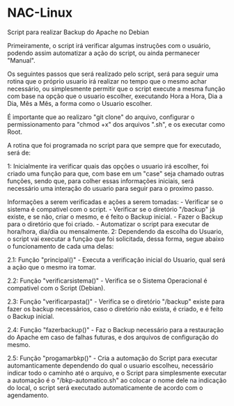 # NAC-Linux
Script para realizar Backup do Apache no Debian

Primeiramente, o script irá verificar algumas instruções com o usuário, podendo assim automatizar a ação do script, ou ainda permanecer "Manual".

Os seguintes passos que será realizado pelo script, será para seguir uma rotina que o próprio usuario irá realizar no tempo que o mesmo achar necessário, ou simplesmente permitir que o script execute a mesma função com base na opção que o usuario escolher, executando Hora a Hora, Dia a Dia, Mês a Mês, a forma como o Usuario escolher.

É importante que ao realizaro "git clone" do arquivo, configurar o permissionamento para "chmod +x" dos arquivos ".sh", e os executar como Root.

A rotina que foi programada no script para que sempre que for executado, será de:

1: Inicialmente ira verificar quais das opções o usuario irá escolher, foi criado uma função para que, com base em um "case" seja chamado outras funções, sendo que, para colher essas informações iniciais, será necessário uma interação do usuario para seguir para o proximo passo.

Informações a serem verificadas e ações a serem tomadas:
    - Verificar se o sistema é compativel com o script.
    - Verificar se o diretório "/backup" já existe, e se não, criar o mesmo, e é feito o Backup inicial.
    - Fazer o Backup para o diretório que foi criado.
    - Automatizar o script para executar de hora/hora, dia/dia ou mensalmente. 
2: Dependendo da escolha do Usuario, o script vai executar a função que foi solicitada, dessa forma, segue abaixo o funcionamento de cada uma delas:

2.1: Função "principal()" - Executa a verificação inicial do Usuario, qual será a ação que o mesmo ira tomar.

2.2: Função "verificarsistema()" - Verifica se o Sistema Operacional é compativel com o Script (Debian).

2.3: Função "verificarpasta()" - Verifica se o diretório "/backup" existe para fazer os backup necessários, caso o diretório não exista, é criado, e é feito o Backup inicial.

2.4: Função "fazerbackup()" - Faz o Backup necessário para a restauração do Apache em caso de falhas futuras, e dos arquivos de configuração do mesmo.

2.5: Função "progamarbkp()" - Cria a automação do Script para executar automanticamente dependendo do qual o usuario escolheu, necessário indicar todo o caminho até o arquivo, e o Script para simplesmente executar a automação é o "/bkp-automatico.sh" ao colocar o nome dele na indicação do local, o script será executado automaticamente de acordo com o agendamento.



